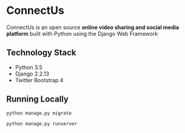 # ConnectUs

ConnectUs is an open source **online video sharing and social media platform** built with Python using the Django Web Framework


## Technology Stack

- Python 3.5
- Django 2.2.13 
- Twitter Bootstrap 4


## Running Locally



```bash
python manage.py migrate
```

```bash
python manage.py runserver
```

